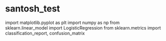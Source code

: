 # santosh_test
import matplotlib.pyplot as plt
import numpy as np
from sklearn.linear_model import LogisticRegression
from sklearn.metrics import classification_report, confusion_matrix
